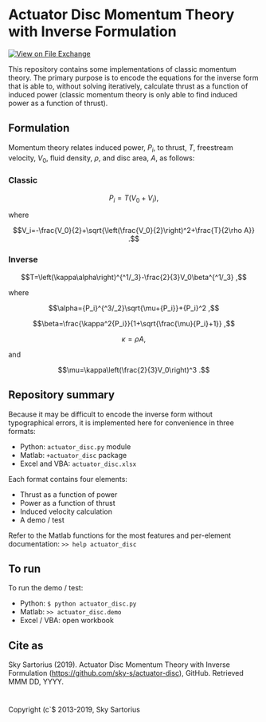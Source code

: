 # Actuator Disc Momentum Theory with Inverse Formulation
[![View on File Exchange](https://www.mathworks.com/matlabcentral/images/matlab-file-exchange.svg)](https://www.mathworks.com/matlabcentral/fileexchange/160596)

This repository contains some implementations of classic momentum theory. The primary purpose is to encode the equations for the inverse form that is able to, without solving iteratively, calculate thrust as a function of induced power (classic momentum theory is only able to find induced power as a function of thrust).

## Formulation
Momentum theory relates induced power, $`P_i`$, to thrust, $`T`$, freestream velocity, $`V_0`$, fluid density, $`\rho`$, and disc area, $`A`$, as follows:

### Classic
```math 
P_i=T\left(V_0+V_i\right) ,
```

where

```math
V_i=-\frac{V_0}{2}+\sqrt{\left(\frac{V_0}{2}\right)^2+\frac{T}{2\rho A}} .
```


### Inverse
```math
T=\left(\kappa\alpha\right)^{^1/_3}-\frac{2}{3}V_0\beta^{^1/_3} ,
```

where 

```math
\alpha={P_i}^{^3/_2}\sqrt{\mu+{P_i}}+{P_i}^2 ,
```

```math
\beta=\frac{\kappa^2{P_i}}{1+\sqrt{\frac{\mu}{P_i}+1}} ,
```

```math
\kappa=\rho A ,
```
and
```math
\mu=\kappa\left(\frac{2}{3}V_0\right)^3 .
```

## Repository summary
Because it may be difficult to encode the inverse form without typographical errors, it is implemented here for convenience in three formats:
- Python: `actuator_disc.py` module
- Matlab: `+actuator_disc` package
- Excel and VBA: `actuator_disc.xlsx`

Each format contains four elements:
- Thrust as a function of power
- Power as a function of thrust
- Induced velocity calculation
- A demo / test

Refer to the Matlab functions for the most features and per-element documentation: `>> help actuator_disc` 

## To run
To run the demo / test:
- Python: `$ python actuator_disc.py`
- Matlab: `>> actuator_disc.demo`
- Excel / VBA: open workbook

## Cite as
Sky Sartorius (2019). Actuator Disc Momentum Theory with Inverse Formulation (https://github.com/sky-s/actuator-disc), GitHub. Retrieved MMM DD, YYYY.

#
Copyright (c`$ 2013-2019, Sky Sartorius
